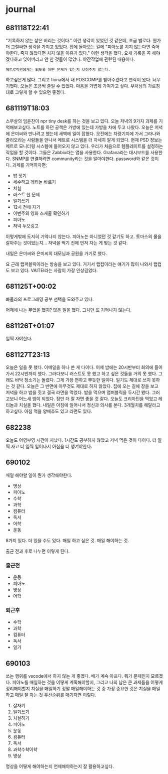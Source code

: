# journal

## 681118T22:41

"기록하지 않는 삶은 버리는 것이다." 이런 생각이 있었던 것 같은데, 조금 별로다. 뭔가 더 그럴싸한 생각을 가지고 있었다.
집에 돌아오는 길에 "피아노를 치지 않는다면 죽어야한다. 죽지 않았다면 치지 않을 이유가 없다." 이런 생각을 했다.
요새 기록을 꼭 해야겠다하고 잊어버리고 안 한 것들이 많았다.
야간작업에 관련된 내용이다.

`메트로직원에게는 되도록 어떤 문제가 있는지 보여주지 않는다.`

하고싶은게 많다. 그리고 fiona에서 내 POSCOMP를 받아주겠다고 연락이 왔다. 너무 기뻣다.
오늘은 조금씩 줄일 수 있었다. 마음을 가볍게 가져가고 싶다. 부처님의 가르침대로 그렇게 할 수 있으면 좋겠다.

## 681119T18:03

스무살의 임윤찬이 npr tiny desk를 하는 것을 보고 있다.
오늘 저녁의 9가지 과제를 기억해보고싶다.
노트를 하던 공책은 가방에 있는데 가방을 차에 두고 나왔다.
오늘은 저녁에 은미씨와 만나려고 했는데 새벽에 일이 잡혔다.
오전에는 차량기지에 가서 그라나와 줄리오라는 사람들을 만나서 메트로 시스템을 더 자세히 알게 되었다.
현재 PSD 정보는 메트로 모니터링 시스템에 들어오지 않고 있다. 우리가 처음으로 템플레이트를 설정하는 작업을 할 것이다.
그들은 Zabbix라는 앱을 사용한다. Grafana라는 대시보드를 사용한다.
SNMP를 연결하려면 community라는 것을 알아야한다. password와 같은 것이다.
과제를 기억하자면;

- 밥 짓기
- 세수하고 레티놀 바르기
- 치실
- 러스트 한 문제
- 일기쓰기
- 12시 전에 자기
- 이번주의 영화 스케줄 확인하기
- 피아노
- 저녁 두오링고

이렇게밖에 도저히 기억나지 않는다.
피아노는 아니었던 것 같기도 하고.
토마스의 물을 갈아주는 것이었는지...
저녁을 먹기 전에 먼저 자는 게 맞는 것 같다.

내일은 은미씨와 은미씨의 대모님과 공원을 가기로 했다.

요 근래 랩퍼블릭이라는 방송을 보고 있다. 거기서 랩컵이라는 얘기가 많이 나와서 랩컵도 보고 있다. VAITEI라는 사람이 가장 인상깊었다.

## 681125T+00:02

빠울라의 프로그래밍 공부 선택을 도와주고 있다.

어제에 나는 무었을 했지?
많은 일을 했다. 그치만 또 기억나지 않는다.

## 681126T+01:07

일찍 자야한다.

## 681127T23:13

오늘은 일을 못 했다.
이메일을 하나 쓴 게 다이다.
어제 밤에는 20시반부터 회의에 들어가서 22시반까지 했다.
그러다보니 러스트도 못 했고 하고 싶은 것들을 거의 못 했다.
그래도 바닥 청소기는 돌렸다. 그게 가장 편하고 뿌듯한 일이다.
일기도 제대로 쓰지 못하는 것 같다.
오늘은 그 반면에 아무것도 제대로 하지 않았다.
집에 오는 길에 장을 보고 저녁을 하고 밥을 짓고 결국 라면을 먹었다.
밥을 먹으며 랩퍼블릭을 두시간 봤다. 그러고보니 어느새 밤이 되었다.
잠만 더 잘 자면 좋을 것 같다.
오늘도 크리아틴을 먹었고 레티놀과 치실을 했다.
내일은 아침에 일어나서 정신과 의사를 본다. 3개월치를 해달라고 하고싶다.
아침 먹을 양배추도 있고 라면도 있다.

## 682238

오늘도 어영부영 시간이 지났다. 1시간도 공부하지 않았고 저녁 먹은 것이 다이다.
더 일찍 자고 더 일찍 일어나서 아침을 더 챙겨야한다.

## 690102

매일 해야할 일이 뭔가 생각해야한다.

- 명상
- 피아노
- 수학
- 과학
- 컴퓨터
- 독서
- 어학
- 운동

8가지 있다. 더 있을 수도 있다. 매일 하고 싶은 것. 매일 해야하는 것.

출근 전과 후로 나누면 이렇게 된다.

### 출근전

- 운동
- 피아노
- 명상
- 어학

### 퇴근후

- 수학
- 과학
- 컴퓨터
- 독서
- 일기

## 690103

쓰는 행위를 vscode에서 하지 않는 게 좋겠다.
배가 계속 아프다. 뭐가 문제인지 모르겠다.
피아노를 매일하는 것을 어떻게 계획해야할지, 그리고 나의 남은 큰 과제들을 어떻게 정리해야할지
치실을 매일하기
정말 매일해야하는 것 중 가장 중요한 것은 치실을 매일하고
매일 잘 자는 것
우선순위를 매기자면 이렇다.

1. 잘자기
2. 일기쓰기
3. 치실하기
4. 피아노
5. 운동
6. 컴퓨터
7. 독서
8. 과학수학어학
9. 명상

명상을 어떻게 해야하는지 언제해야하는지 잘 활용하고싶다.
